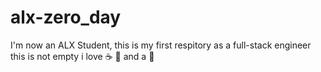 # alx-zero_day
I'm now an ALX Student, this is my first respitory as a full-stack engineer
this is not empty
i love :coffee: :pizza: and a :dancer: 
